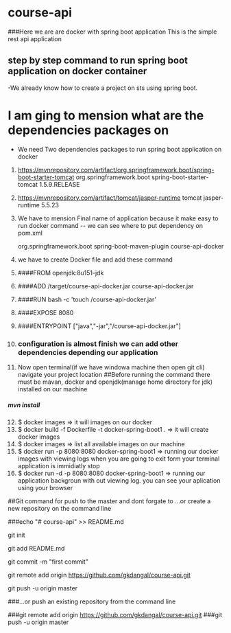 # course-api
###Here we are are docker with spring boot application This is the simple rest api application 
## step by step command to run spring boot application on docker container
-We already know how to create a project on sts using spring boot.
# I am ging to mension what are the dependencies packages on 
- We need Two dependencies packages to run spring boot application on docker
1.  https://mvnrepository.com/artifact/org.springframework.boot/spring-boot-starter-tomcat<!-- -->
		<dependency>
    			<groupId>org.springframework.boot</groupId>
    			<artifactId>spring-boot-starter-tomcat</artifactId>
    			<version>1.5.9.RELEASE</version>
		</dependency>
		
2.  https://mvnrepository.com/artifact/tomcat/jasper-runtime<!-- -->
		<dependency>
    			<groupId>tomcat</groupId>
    			<artifactId>jasper-runtime</artifactId>
    			<version>5.5.23</version>
		</dependency>


3. We have to mension Final name of application because it make easy to run docker command 
-- we can see where to put dependency on pom.xml 

	<build>
		<plugins>
			<plugin>
				<groupId>org.springframework.boot</groupId>
				<artifactId>spring-boot-maven-plugin</artifactId>
			</plugin>
		</plugins>
		<finalName>course-api-docker</finalName>
	</build>
4. we have to create Docker file and add these command

5. ####FROM openjdk:8u151-jdk
6. ####ADD /target/course-api-docker.jar course-api-docker.jar
7. ####RUN bash -c 'touch /course-api-docker.jar'
8. ####EXPOSE 8080
9. ####ENTRYPOINT ["java","-jar","/course-api-docker.jar"]
10. ### configuration is almost finish we can add other dependencies depending  our application

11. Now open terminal(if we have windowa machine then open git cli) navigate your project location
##Before running the command there must be mavan, docker and openjdk(manage home directory for jdk) installed on our machine
 
##### mvn install
12. $  docker images
=> it will images on our docker
13. $  docker build -f Dockerfile -t docker-spring-boot1 .
=> it will create docker images
14. $  docker images
=> list all available images on our machine
15. $  docker run -p 8080:8080 docker-spring-boot1
=> running our docker images with viewing logs when you are going to exit form your terminal application is immidiatly  stop
16. $  docker run -d -p 8080:8080 docker-spring-boot1
=> running our application backgroun with out viewing log. you can see your aplication using your browser

##Git command for push to the master and dont forgate to 
…or create a new repository on the command line

###echo "# course-api" >> README.md
<!-- -->
git init
<!-- -->
git add README.md
<!-- -->
git commit -m "first commit"
<!-- -->
git remote add origin https://github.com/gkdangal/course-api.git
<!-- -->
git push -u origin master
<!-- -->
###…or push an existing repository from the command line

###git remote add origin https://github.com/gkdangal/course-api.git
###git push -u origin master
